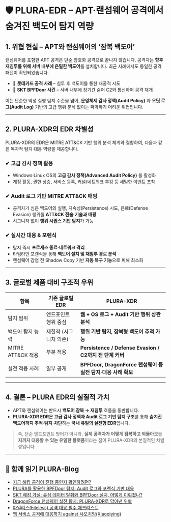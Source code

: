 # 🛡️ PLURA-EDR – APT·랜섬웨어 공격에서 숨겨진 백도어 탐지 역량

## 1. 위협 현실 – APT와 랜섬웨어의 ‘잠복 백도어’

랜섬웨어를 포함한 APT 공격은 단순 암호화 공격으로 끝나지 않습니다.
공격자는 **향후 재침투를 위해 서버 내부에 은밀한 백도어**를 설치합니다.
최근 사례에서도 동일한 공격 패턴이 확인되었습니다.

* 🎯 **롯데카드 공격 사례** – 침투 후 백도어를 통한 재공격 시도
* 🎯 **SKT BPFDoor 사건** – 서버 내부에 장기간 숨어 C2와 통신하며 공격 재개

이는 단순한 악성 실행 탐지 수준을 넘어, **운영체제 감사 정책(Audit Policy)** 과 **오딧 로그(Audit Log)** 기반의 고급 행위 분석 없이는 파악하기 어려운 위협입니다.

---

## 2. PLURA-XDR의 EDR 차별성

PLURA-XDR의 EDR은 MITRE ATT\&CK 기반 행위 분석 체계와 결합하여,
다음과 같은 독자적 탐지·대응 역량을 제공합니다.

### ✔ 고급 감사 정책 활용

* Windows·Linux OS의 **고급 감사 정책(Advanced Audit Policy)** 를 활성화
* 계정 활동, 권한 상승, 서비스 등록, 커널/네트워크 후킹 등 세밀한 이벤트 포착

### ✔ Audit 로그 기반 MITRE ATT\&CK 매핑

* 공격자가 심은 백도어의 실행, 지속성(Persistence) 시도, 은폐(Defense Evasion) 행위를 **ATT\&CK 전술·기술과 매핑**
* 시그니처 없이 **행위 시퀀스 기반 탐지**가 가능

### ✔ 실시간 대응 & 포렌식

* 탐지 즉시 **프로세스 종료·네트워크 격리**
* 타임라인 포렌식을 통해 **백도어 설치 및 재침투 경로 분석**
* 랜섬웨어 감염 전 Shadow Copy 기반 **자동 복구 기능**으로 피해 최소화

---

## 3. 글로벌 제품 대비 구조적 우위

| 항목               | 기존 글로벌 EDR    | **PLURA-XDR**                                    |
| ---------------- | ------------- | ------------------------------------------------ |
| 탐지 범위            | 엔드포인트 행위 중심   | **웹 + OS 로그 + Audit 기반 행위 상관 분석**                |
| 백도어 탐지 능력        | 제한적 (시그니처 의존) | **행위 기반 탐지, 잠복형 백도어 추적 가능**                      |
| MITRE ATT\&CK 적용 | 부분 적용         | **Persistence / Defense Evasion / C2까지 전 단계 커버** |
| 실전 적용 사례         | 일부 공개         | **BPFDoor, DragonForce 랜섬웨어 등 실전 탐지·대응 사례 확보**   |

---

## 4. 결론 – PLURA EDR의 실질적 가치

* APT와 랜섬웨어는 반드시 **백도어 잠복 → 재침투** 흐름을 동반합니다.
* **PLURA-XDR EDR은 고급 감사 정책과 Audit 로그 기반 탐지 구조**를 통해
  **숨겨진 백도어까지 추적·탐지·차단**하는 **국내 유일의 실전형 EDR**입니다.

> 즉, 단순 엔드포인트 방어가 아니라,
> **실제 공격자가 어떻게 잠복하고 되돌아오는지까지 대응할 수 있는 유일한 플랫폼**이라는 점이
> PLURA-XDR의 본질적인 차별성입니다.

---

## 🌟 함께 읽기 PLURA-Blog
- [지금 해킹 공격이 진행 중인지 확인하려면?](https://blog.plura.io/ko/column/why-plura-xdr-merit/)  
- [PLURA를 활용한 BPFDoor 탐지: Audit 로그와 포렌식 기반 대응](https://blog.plura.io/ko/respond/bpfdoor_with_plura/)  
- [SKT 해킹 가설: 유심 데이터 탈취와 BPFDoor 설치, 어떻게 이뤄졌나?](https://blog.plura.io/ko/column/skt-hacking-hypothesis/)  
- [DragonForce 랜섬웨어 실전 탐지: PLURA-XDR로 막아낸 위협](https://blog.plura.io/ko/respond/dragonforce/)  
- [파일리스(Fileless) 공격 대응 필수 체크리스트](https://blog.plura.io/ko/column/fileless_checklist/)  
- [웹 서비스 공격에 대응하기 against 샤오치잉(Xiaoqiying)](https://blog.plura.io/ko/respond/web-service-attack-response-against-xiaoqiying/)  

